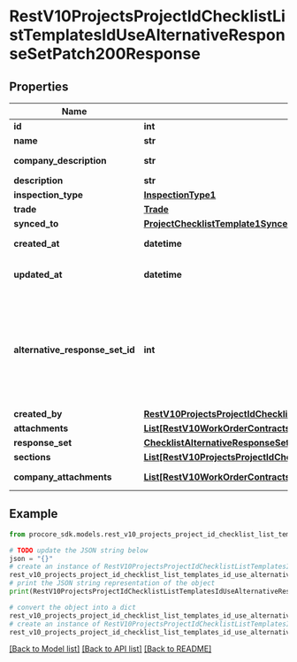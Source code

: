 # RestV10ProjectsProjectIdChecklistListTemplatesIdUseAlternativeResponseSetPatch200Response


## Properties

Name | Type | Description | Notes
------------ | ------------- | ------------- | -------------
**id** | **int** | ID | [optional] 
**name** | **str** | Name | [optional] 
**company_description** | **str** | Company Description | [optional] 
**description** | **str** | Description | [optional] 
**inspection_type** | [**InspectionType1**](InspectionType1.md) |  | [optional] 
**trade** | [**Trade**](Trade.md) |  | [optional] 
**synced_to** | [**ProjectChecklistTemplate1SyncedTo**](ProjectChecklistTemplate1SyncedTo.md) |  | [optional] 
**created_at** | **datetime** | Timestamp of creation | [optional] 
**updated_at** | **datetime** | Timestamp of last update | [optional] 
**alternative_response_set_id** | **int** | The ID of the associated Alternative Response Set (if null, the default response set is being used) | [optional] 
**created_by** | [**RestV10ProjectsProjectIdChecklistListTemplatesPost201ResponseAllOfCreatedBy**](RestV10ProjectsProjectIdChecklistListTemplatesPost201ResponseAllOfCreatedBy.md) |  | [optional] 
**attachments** | [**List[RestV10WorkOrderContractsPost201ResponseAttachmentsInner]**](RestV10WorkOrderContractsPost201ResponseAttachmentsInner.md) | Attachments | [optional] 
**response_set** | [**ChecklistAlternativeResponseSet**](ChecklistAlternativeResponseSet.md) |  | [optional] 
**sections** | [**List[RestV10ProjectsProjectIdChecklistListTemplatesPost201ResponseAllOfSectionsInner]**](RestV10ProjectsProjectIdChecklistListTemplatesPost201ResponseAllOfSectionsInner.md) | Sections | [optional] 
**company_attachments** | [**List[RestV10WorkOrderContractsPost201ResponseAttachmentsInner]**](RestV10WorkOrderContractsPost201ResponseAttachmentsInner.md) | Company attachments | [optional] 

## Example

```python
from procore_sdk.models.rest_v10_projects_project_id_checklist_list_templates_id_use_alternative_response_set_patch200_response import RestV10ProjectsProjectIdChecklistListTemplatesIdUseAlternativeResponseSetPatch200Response

# TODO update the JSON string below
json = "{}"
# create an instance of RestV10ProjectsProjectIdChecklistListTemplatesIdUseAlternativeResponseSetPatch200Response from a JSON string
rest_v10_projects_project_id_checklist_list_templates_id_use_alternative_response_set_patch200_response_instance = RestV10ProjectsProjectIdChecklistListTemplatesIdUseAlternativeResponseSetPatch200Response.from_json(json)
# print the JSON string representation of the object
print(RestV10ProjectsProjectIdChecklistListTemplatesIdUseAlternativeResponseSetPatch200Response.to_json())

# convert the object into a dict
rest_v10_projects_project_id_checklist_list_templates_id_use_alternative_response_set_patch200_response_dict = rest_v10_projects_project_id_checklist_list_templates_id_use_alternative_response_set_patch200_response_instance.to_dict()
# create an instance of RestV10ProjectsProjectIdChecklistListTemplatesIdUseAlternativeResponseSetPatch200Response from a dict
rest_v10_projects_project_id_checklist_list_templates_id_use_alternative_response_set_patch200_response_from_dict = RestV10ProjectsProjectIdChecklistListTemplatesIdUseAlternativeResponseSetPatch200Response.from_dict(rest_v10_projects_project_id_checklist_list_templates_id_use_alternative_response_set_patch200_response_dict)
```
[[Back to Model list]](../README.md#documentation-for-models) [[Back to API list]](../README.md#documentation-for-api-endpoints) [[Back to README]](../README.md)


